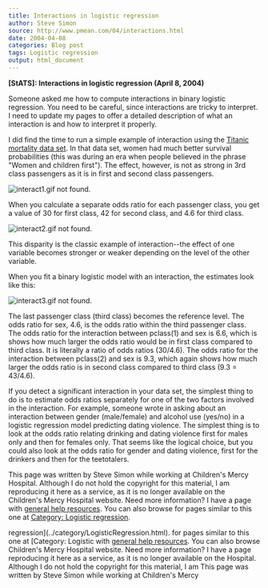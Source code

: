 ```yaml
---
title: Interactions in logistic regression
author: Steve Simon
source: http://www.pmean.com/04/interactions.html
date: 2004-04-08
categories: Blog post
tags: Logistic regression
output: html_document
---
```

**[StATS]: Interactions in logistic regression
(April 8, 2004)**

Someone asked me how to compute interactions in binary logistic
regression. You need to be careful, since interactions are tricky to
interpret. I need to update my pages to offer a detailed description
of what an interaction is and how to interpret it properly.

I did find the time to run a simple example of interaction using the
[Titanic mortality data set](../training/datasets/titanic.htm). In
that data set, women had much better survival probabilities (this was
during an era when people believed in the phrase "Women and children
first"). The effect, however, is not as strong in 3rd class
passengers as it is in first and second class passengers.

![interact1.gif not found.](http://www.pmean.com/images/images/04/interactions01.png)

When you calculate a separate odds ratio for each passenger class, you
get a value of 30 for first class, 42 for second class, and 4.6 for
third class.

![interact2.gif not found.](http://www.pmean.com/images/images/04/interactions02.png)

This disparity is the classic example of interaction--the effect of
one variable becomes stronger or weaker depending on the level of the
other variable.

When you fit a binary logistic model with an interaction, the
estimates look like this:

![interact3.gif not found.](http://www.pmean.com/images/images/04/interactions03.png)

The last passenger class (third class) becomes the reference level.
The odds ratio for sex, 4.6, is the odds ratio within the third
passenger class. The odds ratio for the interaction between pclass(1)
and sex is 6.6, which is shows how much larger the odds ratio would be
in first class compared to third class. It is literally a ratio of
odds ratios (30/4.6). The odds ratio for the interaction between
pclass(2) and sex is 9.3, which again shows how much larger the odds
ratio is in second class compared to third class (9.3 = 43/4.6).

If you detect a significant interaction in your data set, the simplest
thing to do is to estimate odds ratios separately for one of the two
factors involved in the interaction. For example, someone wrote in
asking about an interaction between gender (male/female) and alcohol
use (yes/no) in a logistic regression model predicting dating
violence. The simplest thing is to look at the odds ratio relating
drinking and dating violence first for males only and then for females
only. That seems like the logical choice, but you could also look at
the odds ratio for gender and dating violence, first for the drinkers
and then for the teetotalers.

This page was written by Steve Simon while working at Children's Mercy
Hospital. Although I do not hold the copyright for this material, I am
reproducing it here as a service, as it is no longer available on the
Children's Mercy Hospital website. Need more information? I have a page
with [general help resources](../GeneralHelp.html). You can also browse
for pages similar to this one at [Category: Logistic
regression](../category/LogisticRegression.html).
<!---More--->
regression](../category/LogisticRegression.html).
for pages similar to this one at [Category: Logistic
with [general help resources](../GeneralHelp.html). You can also browse
Children's Mercy Hospital website. Need more information? I have a page
reproducing it here as a service, as it is no longer available on the
Hospital. Although I do not hold the copyright for this material, I am
This page was written by Steve Simon while working at Children's Mercy

<!---Do not use
**[StATS]: Interactions in logistic regression
This page was written by Steve Simon while working at Children's Mercy
Hospital. Although I do not hold the copyright for this material, I am
reproducing it here as a service, as it is no longer available on the
Children's Mercy Hospital website. Need more information? I have a page
with [general help resources](../GeneralHelp.html). You can also browse
for pages similar to this one at [Category: Logistic
regression](../category/LogisticRegression.html).
--->

